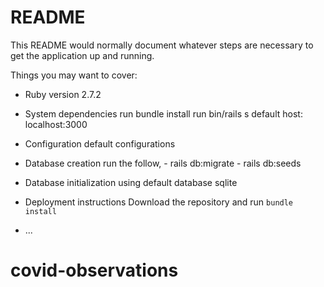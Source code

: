 # README

This README would normally document whatever steps are necessary to get the
application up and running.

Things you may want to cover:

* Ruby version
    2.7.2

* System dependencies
    run bundle install
    run bin/rails s
        default host: localhost:3000

* Configuration
    default configurations

* Database creation
    run the follow,
        - rails db:migrate
        - rails db:seeds

* Database initialization
    using default database sqlite

* Deployment instructions
    Download the repository and run `bundle install`

* ...
# covid-observations
